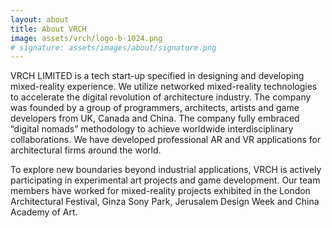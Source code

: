 ```yaml
---
layout: about
title: About VRCH
image: assets/vrch/logo-b-1024.png
# signature: assets/images/about/signature.png
---
```


VRCH LIMITED is a tech start-up specified in designing and developing mixed-reality experience. We utilize networked mixed-reality technologies to accelerate the digital revolution of architecture industry. The company was founded by a group of programmers, architects, artists and game developers from UK, Canada and China. The company fully embraced “digital nomads” methodology to achieve worldwide interdisciplinary collaborations. We have developed professional AR and VR applications for architectural firms around the world.

To explore new boundaries beyond industrial applications, VRCH is actively participating in experimental art projects and game development. Our team members have worked for mixed-reality projects exhibited in the London Architectural Festival, Ginza Sony Park, Jerusalem Design Week and China Academy of Art.